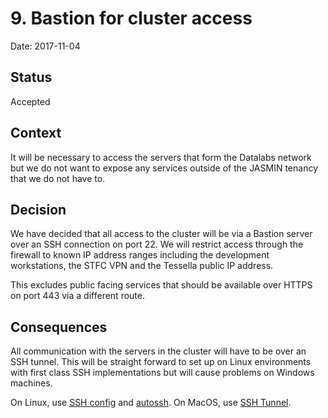 # 9. Bastion for cluster access

Date: 2017-11-04

## Status

Accepted

## Context

It will be necessary to access the servers that form the Datalabs network but we do not
want to expose any services outside of the JASMIN tenancy that we do not have to.

## Decision

We have decided that all access to the cluster will be via a Bastion server over an SSH
connection on port 22. We will restrict access through the firewall to known IP address
ranges including the development workstations, the STFC VPN and the Tessella public IP
address.

This excludes public facing services that should be available over HTTPS on port 443 via
a different route.

## Consequences

All communication with the servers in the cluster will have to be over an SSH tunnel.
This will be straight forward to set up on Linux environments with first class SSH
implementations but will cause problems on Windows machines.

On Linux, use [SSH config](https://linux.die.net/man/5/ssh_config) and
[autossh](http://www.harding.motd.ca/autossh/).
On MacOS, use [SSH Tunnel](https://itunes.apple.com/us/app/ssh-tunnel/id734418810?mt=12).
